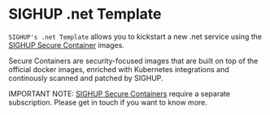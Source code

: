 # SIGHUP .net Template

`SIGHUP's .net Template` allows you to kickstart a new .net service using the [SIGHUP Secure Container](https://sighup.io/secure-containers/) images.

Secure Containers are security-focused images that are built on top of the official docker images, enriched with Kubernetes integrations and continously scanned and patched by SIGHUP.

IMPORTANT NOTE: [SIGHUP Secure Containers](https://sighup.io/secure-containers/) require a separate subscription. Please get in touch if you want to know more.
